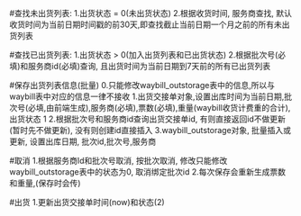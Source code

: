#查找未出货列表: 
    1.出货状态 = 0(未出货状态)
    2.根据收货时间, 服务商查找, 默认收货时间为当前日期时间戳的前30天,即查找截止当前日期一个月之前的所有未出货列表
    
#查找已出货列表:
    1.出货状态 > 0(加入出货列表和已出货状态)
    2.根据批次号(必填)和服务商id(必填)查询, 且出货时间为当前日期到7天前的所有已出货列表

#保存出货列表信息(批量)
    0.只能修改waybill_outstorage表中的信息,所以与waybill表中对应的信息一律不接收
    1.出货交接单对象,设置出库时间为当前日期,批次号(必填,由前端生成),服务商(必填),票数(必填),重量(waybill收货计费重的合计), 出货状态 1
    2.根据批次号和服务商id查询出货交接单id, 有则直接返回id不做更新(暂时先不做更新), 没有则创建id直接插入
    3.waybill_outstorage对象, 批量插入或更新, 设置出库日期, 批次id,批次号,服务商
    
#取消
    1.根据服务商Id和批次号取消, 按批次取消, 修改只能修改waybill_outstorage表中的状态为0, 取消绑定批次id
    2.每次保存会重新生成票数和重量,(保存时会传)
    
#出货
    1.更新出货交接单时间(now)和状态(2)